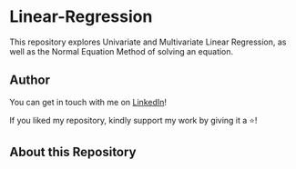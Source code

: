 # Linear-Regression
This repository explores Univariate and Multivariate Linear Regression, as well as the Normal Equation Method of solving an equation. 


## Author
You can get in touch with me on <a class="btn-linkedin" href="https://www.linkedin.com/in/ibrahim-zfr/">LinkedIn</a>!

If you liked my repository, kindly support my work by giving it a ⭐!


## About this Repository




